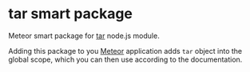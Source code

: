 tar smart package
=================

Meteor smart package for [tar](https://github.com/isaacs/node-tar) node.js module.

Adding this package to you [Meteor](http://www.meteor.com/) application adds `tar` object into the global scope,
which you can then use according to the documentation.